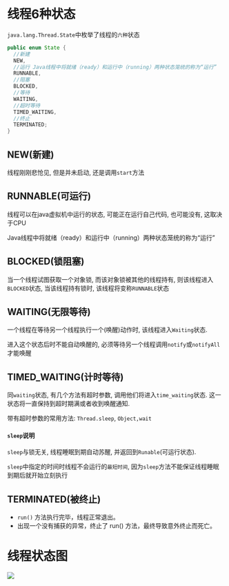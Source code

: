# 线程6种状态

`java.lang.Thread.State`中枚举了线程的`六种`状态

```java
public enum State {
  //新建
  NEW,
  //运行 Java线程中将就绪（ready）和运行中（running）两种状态笼统的称为“运行”
  RUNNABLE,
  //阻塞
  BLOCKED,
  //等待
  WAITING,
  //超时等待
  TIMED_WAITING,
  //终止
  TERMINATED;
}
```

## NEW(新建)

线程刚刚悲怆见, 但是并未启动, 还是调用`start`方法

## RUNNABLE(可运行)

线程可以在java虚拟机中运行的状态, 可能正在运行自己代码, 也可能没有, 这取决于CPU

Java线程中将就绪（ready）和运行中（running）两种状态笼统的称为“运行”

## BLOCKED(锁阻塞)

当一个线程试图获取一个对象锁, 而该对象锁被其他的线程持有, 则该线程进入`BLOCKED`状态, 当该线程持有锁时, 该线程将变称`RUNNABLE`状态

## WAITING(无限等待)

一个线程在等待另一个线程执行一个(唤醒)动作时, 该线程进入`Waiting`状态.

进入这个状态后时不能自动唤醒的, 必须等待另一个线程调用`notify`或`notifyAll`才能唤醒

## TIMED_WAITING(计时等待)

同`waiting`状态, 有几个方法有超时参数, 调用他们将进入`time_waiting`状态. 这一状态将一直保持到超时期满或者收到唤醒通知.

带有超时参数的常用方法: `Thread.sleep`, `Object,wait`



#### `sleep`说明

`sleep`与锁无关, 线程睡眠到期自动苏醒, 并返回到`Runable`(可运行状态).

`sleep`中指定的时间时线程不会运行的`最短时间`, 因为`sleep`方法不能保证线程睡眠到期后就开始立刻执行



## TERMINATED(被终止)

- `run()` 方法执行完毕，线程正常退出。
- 出现一个没有捕获的异常，终止了 run() 方法，最终导致意外终止而死亡。

# 线程状态图

![](https://pic.superbed.cn/item/5dc4c61f8e0e2e3ee97b5e60.jpg)































































